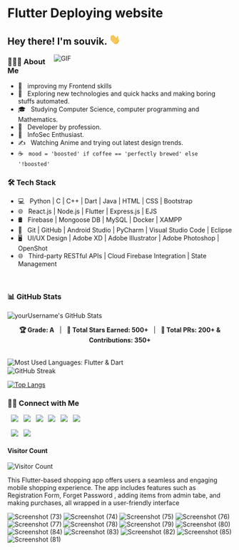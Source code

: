 # Flutter Deploying website

<h2> Hey there! I'm souvik. <img src="https://raw.githubusercontent.com/devSouvik/devSouvik/master/Hi.gif" width="25"></h2>

<img align="right" alt="GIF" src="https://github.com/devSouvik/devSouvik/blob/master/gif4.gif?raw=true" width="400"/>

<!-- https://raw.githubusercontent.com/devSouvik/devSouvik/master/gif3.gif -->

<h3> 👨🏻‍💻 About Me </h3>

- 🔭 &nbsp; improving my Frontend skills 
- 🤔 &nbsp; Exploring new technologies and quick hacks and making boring stuffs automated.
- 🎓 &nbsp; Studying Computer Science, computer programming and Mathematics.
- 💼 &nbsp; Developer by profession.
- 🌱 &nbsp; InfoSec Enthusiast. 
- ✍️ &nbsp; Watching Anime and trying out latest design trends.
- ☕ &nbsp; `mood = 'boosted' if coffee == 'perfectly brewed' else '!boosted'`

<h3>🛠 Tech Stack</h3>

- 💻 &nbsp; Python | C | C++ | Dart | Java | HTML | CSS | Bootstrap 
- 🌐 &nbsp; React.js | Node.js | Flutter | Express.js | EJS
- 🛢 &nbsp; Firebase | Mongoose DB | MySQL | Docker | XAMPP 
- 🔧 &nbsp; Git | GitHub | Android Studio | PyCharm | Visual Studio Code | Eclipse
- 🖥 &nbsp; UI/UX Design | Adobe XD | Adobe Illustrator | Adobe Photoshop | OpenShot
- 🌐 &nbsp; Third-party RESTful APIs | Cloud Firebase Integration | State Management

<br>

<!-- ![souvik's Github Stats](https://github-readme-stats.vercel.app/api?username=devSouvik&show_icons=true&title_color=fff&icon_color=79ff97&text_color=9f9f9f&bg_color=151515) -->
<h3>📊 GitHub Stats</h3>

<img align="center" src="https://github-readme-stats.vercel.app/api?username=yourUsername&include_all_commits=true&count_private=true&show_icons=true&line_height=24&title_color=FF5733&icon_color=4C8BF5&text_color=E5E5E5&bg_color=0,1F1F1F,000000" alt="yourUsername's GitHub Stats" />

<p align="center">
  <b>🏆 Grade: A</b> &nbsp; | &nbsp; <b>🌟 Total Stars Earned: 500+</b> &nbsp; | &nbsp; <b>🔀 Total PRs: 200+ & Contributions: 350+</b>
</p>

<br>
<img align="center" src="https://github-readme-stats.vercel.app/api/top-langs/?username=yourUsername&layout=compact&title_color=FF5733&text_color=E5E5E5&bg_color=0,1F1F1F,000000&langs_count=8&hide_border=true&custom_title=Primary%20Languages%20(Flutter%20%26%20Dart)" alt="Most Used Languages: Flutter & Dart" />

<br>

<img align="center" src="https://github-readme-streak-stats.herokuapp.com?user=yourUsername&theme=highcontrast&hide_border=true&ring=FF5733&fire=FF5733&currStreakLabel=4C8BF5" alt="GitHub Streak" />

</br>


[![Top Langs](https://github-readme-stats.vercel.app/api/top-langs/?username=devSouvik&layout=compact&text_color=daf7dc&bg_color=151515)](https://github.com/devSouvik/github-readme-stats)

<h3> 🤝🏻 Connect with Me </h3>

<p align="Row">
&nbsp; <a href="https://profile.indeed.com/?hl=en_IN&co=IN&from=gnav-homepage" target="_blank" rel="noopener noreferrer"><img src="https://img.icons8.com/?size=100&id=0bivoTfGHrML&format=png&color=000000" width="50" /></a> 
  &nbsp; <a href="dheerajchauhan269@gmail.com" target="_blank" rel="noopener noreferrer"><img src="https://img.icons8.com/plasticine/100/000000/gmail.png"  width="50" /></a>
&nbsp; <a href="https://x.com/DheerajSingh637?t=G0grBgmoKteCtT83ks0N-g&s=09" target="_blank" rel="noopener noreferrer"><img src="https://img.icons8.com/plasticine/100/000000/twitter.png" width="50" /></a> 
&nbsp; <a href="https://www.instagram.com/_d_heeraj_chauhan/profilecard/?igsh=cmsyOTVrcmY1dGRm" target="_blank" rel="noopener noreferrer"><img src="https://img.icons8.com/plasticine/100/000000/instagram-new.png" width="50" /></a> 
&nbsp; <a href="https://www.facebook.com/profile.php?id=61562829161039&mibextid=ZbWKwL" target="_blank" rel="noopener noreferrer"><img src="https://img.icons8.com/?size=100&id=118568&format=png&color=000000" width="50" /></a> 
&nbsp; <a href="www.youtube.com/@DheerajChauhan-x3e" rel="noopener noreferrer"><img src="https://img.icons8.com/?size=100&id=19318&format=png&color=000000" width="50" /></a> 
  
&nbsp; <a href="https://t.me/tele12200" rel="noopener noreferrer"><img src="https://img.icons8.com/?size=100&id=5mIvDYZUWDCF&format=png&color=000000" width="50" /></a> 
&nbsp; <a href="https://discord.gg/VxzZBdzP" rel="noopener noreferrer"><img src="https://img.icons8.com/?size=100&id=30998&format=png&color=000000" width="50" /></a> 
</p>
<!-- Aaahhhhhh !! My contribution grapgh is getting eaten... 😶 -->
<!-- <p> 
 <img src="https://raw.githubusercontent.com/devSouvik/devSouvik/output/github-contribution-grid-snake.gif" />
</p> -->

<!-- addded on 3rd May 2021 -->

#### **Visitor Count**
 ![Visitor Count](https://profile-counter.glitch.me/{devSouvik}/count.svg)

This Flutter-based shopping app offers users a seamless and engaging mobile shopping experience. The app includes features such as Registration Form, Forget Password , adding items from admin tabe, and making purchases, all wrapped in a user-friendly interface

![Screenshot (73)](https://github.com/user-attachments/assets/09ebdbca-c54f-473d-9878-cfbd2bc7a10b)
![Screenshot (74)](https://github.com/user-attachments/assets/6027e8dc-d187-4c62-a33f-635d26edf8dd)
![Screenshot (75)](https://github.com/user-attachments/assets/bbbff80c-686b-4685-ad9b-4d2b32be0fe4)
![Screenshot (76)](https://github.com/user-attachments/assets/d658dcf2-a41f-4ecc-ad7f-71ef53526213)
![Screenshot (77)](https://github.com/user-attachments/assets/4cdffea7-b5a7-49bf-8998-449384136970)
![Screenshot (78)](https://github.com/user-attachments/assets/aa57f15b-4ce3-4b6f-a80b-8036e56d8d4e)
![Screenshot (79)](https://github.com/user-attachments/assets/c3c74bb1-e8a4-45d7-9873-a238a307c89d)
![Screenshot (80)](https://github.com/user-attachments/assets/e69cc454-6b64-4e1a-9973-0fef99c35290)
![Screenshot (84)](https://github.com/user-attachments/assets/0016c4e3-2853-4f0b-ae29-aee6936c2467)
![Screenshot (83)](https://github.com/user-attachments/assets/f28a2e87-00cd-4ee3-a709-84e06bc890fa)
![Screenshot (82)](https://github.com/user-attachments/assets/4df952ab-0ee9-46dd-83b1-94424e96b684)
![Screenshot (85)](https://github.com/user-attachments/assets/f07156d7-9e48-4273-8378-79de219d5398)
![Screenshot (81)](https://github.com/user-attachments/assets/875ff952-b86a-45f1-a4db-81b98c9f759d)





